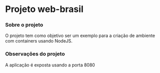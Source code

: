 # Projeto web-brasil

### Sobre o projeto
O projeto tem como objetivo ser um exemplo para a criação de ambiente com containers usando NodeJS.

### Observações do projeto
A aplicação é exposta usando a porta 8080

